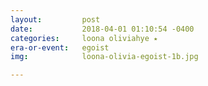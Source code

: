 ```yaml
---
layout:         post
date:           2018-04-01 01:10:54 -0400
categories:     loona oliviahye ⭑
era-or-event:   egoist
img:            loona-olivia-egoist-1b.jpg

---
```

